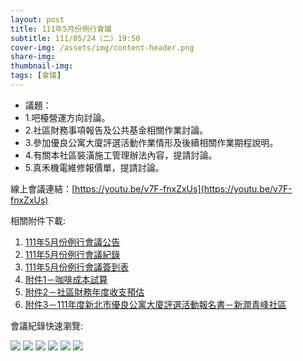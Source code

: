 ```yaml
---
layout: post
title: 111年5月份例行會議
subtitle: 111/05/24（二）19:50
cover-img: /assets/img/content-header.png
share-img: 
thumbnail-img:
tags: [會議]
---
```


- 議題：
- 1.吧檯營運方向討論。
- 2.社區財務事項報告及公共基金相關作業討論。
- 3.參加優良公寓大廈評選活動作業情形及後續相關作業期程說明。
- 4.有關本社區裝潢施工管理辦法內容，提請討論。
- 5.真禾機電維修報價單，提請討論。

線上會議連結：[https://youtu.be/v7F-fnxZxUs](https://youtu.be/v7F-fnxZxUs)

相關附件下載:

1. [111年5月份例行會議公告](../assets/post/20220524/111年5月份例行會議公告.pdf)
2. [111年5月份例行會議紀錄](../assets/post/20220524/111年5月份例行會議紀錄.pdf)
3. [111年5月份例行會議簽到表](../assets/post/20220524/111年5月份例行會議簽到表.pdf)
4. [附件1－咖啡成本試算](../assets/post/20220524/附件1－咖啡成本試算.pdf)
5. [附件2－社區財務年度收支預估](../assets/post/20220524/附件2－社區財務年度收支預估.pdf)
6. [附件3－111年度新北市優良公寓大廈評選活動報名書－新潤青峰社區](../assets/post/20220524/附件3－111年度新北市優良公寓大廈評選活動報名書－新潤青峰社區.pdf)

會議紀錄快速瀏覽:

![](../assets/post/20220524/meeting-minutes-01.png)
![](../assets/post/20220524/meeting-minutes-02.png)
![](../assets/post/20220524/meeting-minutes-03.png)
![](../assets/post/20220524/meeting-minutes-04.png)
![](../assets/post/20220524/meeting-minutes-05.png)
![](../assets/post/20220524/meeting-minutes-06.png)
